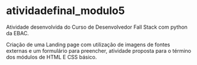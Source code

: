 # atividadefinal_modulo5

Atividade desenvolvida do Curso de Desenvolvedor Fall Stack com python da EBAC.

Criação de uma Landing page com utilização de imagens de fontes externas e um formulário para preencher,
atividade proposta  para o término dos módulos de HTML E CSS básico.
